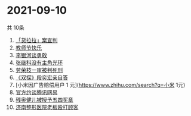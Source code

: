 # 2021-09-10
  共 10条

  <!-- BEGIN -->
  <!-- 最后更新时间:Fri Sep 10 2021 15:10:56 GMT+0000 (Coordinated Universal Time) -->
  1. [「货拉拉」案宣判](https://www.zhihu.com/search?q=货拉拉)
1. [教师节快乐](https://www.zhihu.com/search?q=教师节)
1. [李银河谈勇敢](https://www.zhihu.com/search?q=李银河)
1. [张继科没有主角光环](https://www.zhihu.com/search?q=张继科)
1. [劳荣枝一审被判死刑](https://www.zhihu.com/search?q=劳荣枝)
1. [《双探》段奕宏亲自答](https://www.zhihu.com/search?q=双探)
1. [小米因广告赔偿用户 1 元](https://www.zhihu.com/search?q=小米 1元)
1. [官方约谈腾讯网易](https://www.zhihu.com/search?q=腾讯网易)
1. [残奥健儿被授予五四奖章](https://www.zhihu.com/search?q=残奥健儿)
1. [济南整形医院老板殴打顾客](https://www.zhihu.com/search?q=济南整形医院)
  <!-- END -->
  
